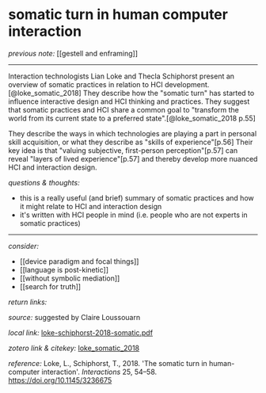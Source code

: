 # somatic turn in human computer interaction

_previous note:_ [[gestell and enframing]]

---

Interaction technologists Lian Loke and Thecla Schiphorst present an overview of somatic practices in relation to HCI development.[@loke_somatic_2018] They describe how the "somatic turn" has started to influence interactive design and HCI thinking and practices. They suggest that somatic practices and HCI share a common goal to "transform the world from its current state to a preferred state".[@loke_somatic_2018 p.55]

They describe the ways in which technologies are playing a part in personal skill acquisition, or what they describe as "skills of experience"[p.56] Their key idea is that "valuing subjective, first-person perception"[p.57] can reveal "layers of lived experience"[p.57] and thereby develop more nuanced HCI and interaction design.


_questions & thoughts:_

- this is a really useful (and brief) summary of somatic practices and how it might relate to HCI and interaction design
- it's written with HCI people in mind (i.e. people who are not experts in somatic practices)

--- 

_consider:_ 

- [[device paradigm and focal things]]
- [[language is post-kinetic]]
- [[without symbolic mediation]]
- [[search for truth]]


_return links:_

_source:_  suggested by Claire Loussouarn    

_local link:_ [loke-schiphorst-2018-somatic.pdf](hook://file/kzsBr4TuD?p=RHJvcGJveC9iaWJsaW9ncmFwaHkgcGRmcw==&n=loke-schiphorst-2018-somatic.pdf)

_zotero link & citekey:_ [loke_somatic_2018](zotero://select/items/1_6IERMMFC)

_reference:_ Loke, L., Schiphorst, T., 2018. 'The somatic turn in human-computer interaction'. _Interactions_ 25, 54–58. https://doi.org/10.1145/3236675


